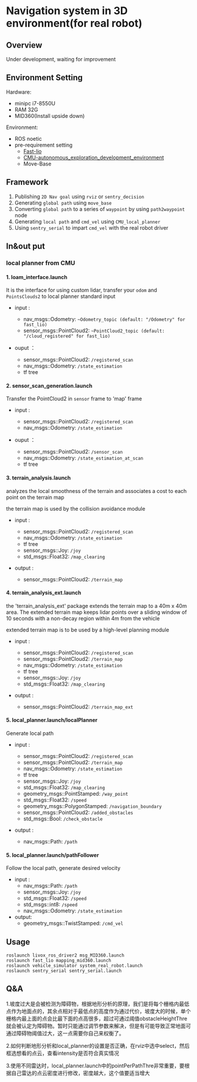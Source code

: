 # Navigation system in 3D environment(for real robot)

## Overview
Under development, waiting for improvement

## Environment Setting

Hardware:
- minipc i7-8550U
- RAM 32G
- MID360(Install upside down)


Environment:
- ROS noetic
- pre-requirement setting 
  - [Fast-lio](https://github.com/hku-mars/FAST_LIO)
  - [CMU-autonomous_exploration_development_environment](https://github.com/HongbiaoZ/autonomous_exploration_development_environment)
  - Move-Base


## Framework

 1. Publishing `2D Nav goal` using `rviz` or `sentry_decision`
 2. Generating `global path` using `move_base`
 3. Converting `global path` to a series of `waypoint` by using `path2waypoint` node
 4. Generating `local path` and `cmd_vel` using `CMU_local_planner`
 5. Using `sentry_serial` to impart `cmd_vel` with the real robot driver

## In&out put

### local planner from CMU

#### 1. loam_interface.launch
It is the interface for using custom lidar, transfer your `odom` and `PointsClouds2` to local planner standard input

- input :
  - nav_msgs::Odometry: `~Odometry_topic (default: "/Odometry" for fast_lio)`
  - sensor_msgs::PointCloud2: `~PointCloud2_topic (default: "/cloud_registered" for fast_lio)`


- ouput ：
  - sensor_msgs::PointCloud2: `/registered_scan` 
  - nav_msgs::Odometry: `/state_estimation`
  - tf tree

#### 2. sensor_scan_generation.launch
Transfer the PointCloud2 in `sensor` frame to 'map' frame

- input :
  - sensor_msgs::PointCloud2: `/registered_scan` 
  - nav_msgs::Odometry: `/state_estimation`


- ouput ：
  - sensor_msgs::PointCloud2: `/sensor_scan`
  - nav_msgs::Odometry: `/state_estimation_at_scan`
  - tf tree

#### 3. terrain_analysis.launch
analyzes the local smoothness of the terrain and associates a cost to each point on the terrain map

the terrain map is used by the collision avoidance module

- input :
  - sensor_msgs::PointCloud2: `/registered_scan` 
  - nav_msgs::Odometry: `/state_estimation`
  - tf tree
  - sensor_msgs::Joy: `/joy`
  - std_msgs::Float32: `/map_clearing`

- output : 
  - sensor_msgs::PointCloud2: `/terrain_map`

#### 4. terrain_analysis_ext.launch
 the 'terrain_analysis_ext' package extends the terrain map to a 40m x 40m area. The extended terrain map keeps lidar points over a sliding window of 10 seconds with a non-decay region within 4m from the vehicle

 extended terrain map is to be used by a high-level planning module

- input :
  - sensor_msgs::PointCloud2: `/registered_scan` 
  - sensor_msgs::PointCloud2: `/terrain_map`
  - nav_msgs::Odometry: `/state_estimation`
  - tf tree
  - sensor_msgs::Joy: `/joy`
  - std_msgs::Float32: `/map_clearing`

- output : 
  - sensor_msgs::PointCloud2: `/terrain_map_ext`


#### 5. local_planner.launch/localPlanner
Generate local path
- input :
  - sensor_msgs::PointCloud2: `/registered_scan` 
  - sensor_msgs::PointCloud2: `/terrain_map`
  - nav_msgs::Odometry: `/state_estimation`
  - tf tree
  - sensor_msgs::Joy: `/joy`
  - std_msgs::Float32: `/map_clearing`
  - geometry_msgs::PointStamped: `/way_point`
  - std_msgs::Float32: `/speed`
  - geometry_msgs::PolygonStamped: `/navigation_boundary`
  - sensor_msgs::PointCloud2: `/added_obstacles`
  - std_msgs::Bool: `/check_obstacle`

- output : 
  - nav_msgs::Path: `/path`

#### 5. local_planner.launch/pathFollower
Follow the local path, generate desired velocity
- input :
  - nav_msgs::Path: `/path`
  - sensor_msgs::Joy: `/joy`
  - std_msgs::Float32: `/speed`
  - std_msgs::int8: `/speed`
  - nav_msgs::Odometry: `/state_estimation`
- output:
  - geometry_msgs::TwistStamped: `/cmd_vel`

## Usage
```SHELL
roslaunch livox_ros_driver2 msg_MID360.launch
roslaunch fast_lio mapping_mid360.launch 
roslaunch vehicle_simulator system_real_robot.launch 
roslaunch sentry_serial sentry_serial.launch
```


## Q&A

1.坡度过大是会被检测为障碍物，根据地形分析的原理，我们是将每个栅格内最低点作为地面点的，其余点相对于最低点的高度作为通过代价，坡度大的时候，单个栅格内最上面的点会比最下面的点高很多，超过可通过阈值obstacleHeightThre就会被认定为障碍物。暂时只能通过调节参数来解决，但是有可能导致正常地面可通过障碍物阈值过大，这一点需要你自己来权衡了。

2.如何判断地形分析和local_planner的设置是否正确，在rviz中选中select，然后框选想看的点云，查看intensity是否符合真实情况

3.使用不同雷达时，local_planner.launch中的pointPerPathThre非常重要，要根据自己雷达的点云密度进行修改，密度越大，这个值要适当增大
<!-- 
## bug recording

### 1. Dynamic Obstacle
problem: When some dynamic obstacles passing by, there are some pointclouds would be saved and can not be automatically clear.

-  在清理体素数组时，有一个判断条件是(laserCloudTime - systemInitTime - point.intensity <decayTime || dis < noDecayDis)我觉得这里的或应该改成和



-->